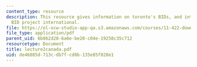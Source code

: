 ```yaml
---
content_type: resource
description: This resource gives information on toronto's BIDs, and international
  BID project international.
file: https://ol-ocw-studio-app-qa.s3.amazonaws.com/courses/11-422-downtown-management-organizations-fall-2006/de46885d713cdb7fcd8b135e85f028e1_lecture2canada.pdf
file_type: application/pdf
parent_uid: 6b862d28-6a6e-be20-c04e-19258c35c712
resourcetype: Document
title: lecture2canada.pdf
uid: de46885d-713c-db7f-cd8b-135e85f028e1
---
```

